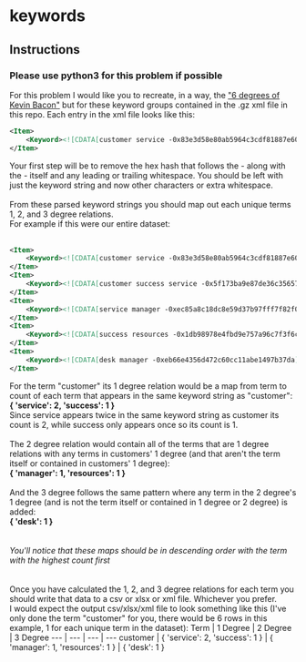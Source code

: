 # keywords

## Instructions
### Please use python3 for this problem if possible
For this problem I would like you to recreate, in a way, the ["6 degrees of Kevin Bacon"](https://en.wikipedia.org/wiki/Six_Degrees_of_Kevin_Bacon) but for these keyword groups contained in the .gz xml file in this repo.
Each entry in the xml file looks like this:
```xml
<Item>
    <Keyword><![CDATA[customer service -0x83e3d58e80ab5964c3cdf81887e60390]]></Keyword>
</Item>
```
Your first step will be to remove the hex hash that follows the *-* along with the *-* itself and any leading or trailing whitespace. You should be left with just the keyword string and now other characters or extra whitespace.<br/><br/>
From these parsed keyword strings you should map out each unique terms 1, 2, and 3 degree relations.
<br/>For example if this were our entire dataset:<br/><br/>
```xml
<Item>
    <Keyword><![CDATA[customer service -0x83e3d58e80ab5964c3cdf81887e60390]]></Keyword>
</Item>
<Item>
    <Keyword><![CDATA[customer success service -0x5f173ba9e87de36c3565787bc796e567]]></Keyword>
</Item>
<Item>
    <Keyword><![CDATA[service manager -0xec85a8c18dc8e59d37b97fff7f82f023]]></Keyword>
</Item>
<Item>
    <Keyword><![CDATA[success resources -0x1db98978e4fbd9e757a96c7f3f6c33d9]]></Keyword>
</Item>
<Item>
    <Keyword><![CDATA[desk manager -0xeb66e4356d472c60cc11abe1497b37da]]></Keyword>
</Item>
```
For the term "customer" its 1 degree relation would be a map from term to count of each term that appears in the same keyword string as "customer":<br/>
**{ 'service': 2, 'success': 1 }**<br/>
Since service appears twice in the same keyword string as customer its count is 2, while success only appears once so its count is 1.<br/><br/>
The 2 degree relation would contain all of the terms that are 1 degree relations with any terms in customers' 1 degree (and that aren't the term itself or contained in customers' 1 degree):<br/>
**{ 'manager': 1, 'resources': 1 }**<br/><br/>
And the 3 degree follows the same pattern where any term in the 2 degree's 1 degree (and is not the term itself or contained in 1 degree or 2 degree) is added:<br/>
**{ 'desk': 1 }**<br/><br/>
<br/>*You'll notice that these maps should be in descending order with the term with the highest count first*<br/>
<br/><br/>Once you have calculated the 1, 2, and 3 degree relations for each term you should write that data to a csv or xlsx or xml file. Whichever you prefer.<br/>
I would expect the output csv/xlsx/xml file to look something like this (I've only done the term "customer" for you, there would be 6 rows in this example, 1 for each unique term in the dataset):
Term | 1 Degree | 2 Degree | 3 Degree
--- | --- | --- | ---
customer | { 'service': 2, 'success': 1 } | { 'manager': 1, 'resources': 1 } | { 'desk': 1 }



